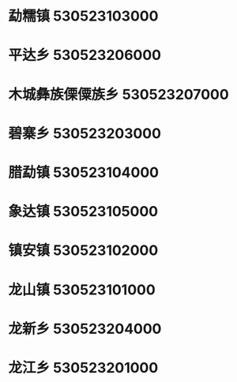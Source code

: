 # 勐糯镇 530523103000
# 平达乡 530523206000
# 木城彝族傈僳族乡 530523207000
# 碧寨乡 530523203000
# 腊勐镇 530523104000
# 象达镇 530523105000
# 镇安镇 530523102000
# 龙山镇 530523101000
# 龙新乡 530523204000
# 龙江乡 530523201000
